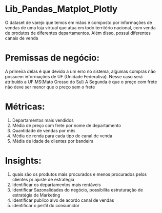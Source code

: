 # Lib_Pandas_Matplot_Plotly

O dataset de varejo que temos em mãos é composto por informações de vendas de uma loja virtual que atua em todo território nacional, com venda de produtos de diferentes departamentos.
Além disso, possui diferentes canais de venda

# Premissas de negócio:

A primeira delas é que  devido a um erro no sistema, algumas compras não possuem informações de UF (Unidade Federativa). Nesse caso será atribuído a UF MS(Mato Grosso do Sul)
A Segunda é que o preço com frete não deve ser menor que o preço sem o frete

# Métricas:

1. Departamentos mais vendidos
2. Média de preço com frete por nome de departamento
3. Quantidade de vendas por mês
4. Média de renda para cada tipo de canal de venda
5. Média de idade de clientes por bandeira

# Insights:

1. quais são os produtos mais procurados e menos procurados pelos clientes p/ ajuste de estratégia
2. Identificar os departamentos mais rentáveis
3. Identificar Sazonalidades do negócio, possibilita estruturação de estratégia de Marketing
4. Identificar publico alvo de acordo canal de vendas
5. identificar o perfil do consumidor 
